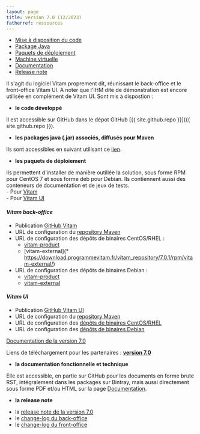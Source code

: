 ```yaml
---
layout: page
title: version 7.0 (12/2023)
fatherref: ressources
---
```

* [Mise à disposition du code](#github)
* [Package Java](#java)
* [Paquets de déploiement](#déploiement)
* [Machine virtuelle](#vm)
* [Documentation](#doc)
* [Release note](#rn)


Il s'agit du logiciel Vitam proprement dit, réunissant le back-office et le front-office Vitam UI. A noter que l'IHM dite de démonstration est encore utilisée en complément de Vitam UI. Sont mis à dispostion :

<a name="github"></a>
* **le code développé**

Il est accessible sur GitHub dans le dépot GitHub [{{ site.github.repo }}]({{ site.github.repo }}).

<a name="java"></a>
* **les packages java (.jar) associés, diffusés pour Maven**

Ils sont accessibles en suivant utilisant ce [lien](https://download.programmevitam.fr/vitam_repository/7.0.1/mvn_repo/).

<a name="déploiement"></a>
* **les paquets de déploiement**

Ils permettent d'installer de manière outillée la solution, sous forme RPM pour CentOS 7 et sous forme deb pour Debian. Ils contiennent aussi des conteneurs de documentation et de jeux de tests.  
    - Pour [Vitam](https://github.com/ProgrammeVitam/deployment/tree/7.0.1/vitam)  
    - Pour [Vitam UI](https://github.com/ProgrammeVitam/deployment/tree/7.0.1/vitam-ui)

#### *Vitam back-office*

- Publication [GitHub Vitam](https://github.com/ProgrammeVitam/vitam/tree/7.0.1)
- URL de configuration du [repository Maven](https://download.programmevitam.fr/vitam_repository/7.0.1/mvn_repo/) 
- URL de configuration des dépôts de binaires CentOS/RHEL :  
    - [vitam-product](https://download.programmevitam.fr/vitam_repository/7.0.1/rpm/vitam-product/)  
    - [vitam-external](* https://download.programmevitam.fr/vitam_repository/7.0.1/rpm/vitam-external/)  
- URL de configuration des dépôts de binaires Debian :  
    - [vitam-product](https://download.programmevitam.fr/vitam_repository/7.0.1/deb/vitam-product/)  
    - [vitam-external](https://download.programmevitam.fr/vitam_repository/7.0.1/deb/vitam-external/)


#### *Vitam UI*

- Publication [GitHub Vitam UI](https://github.com/ProgrammeVitam/vitam-ui/tree/7.0.1)
- URL de configuration du [repository Maven](https://download.programmevitam.fr/vitamui_repository/7.0.1/mvn_repo/)
- URL de configuration des [dépôts de binaires CentOS/RHEL](https://download.programmevitam.fr/vitamui_repository/7.0.1/rpm/)
- URL de configuration des [dépôts de binaires Debian](https://download.programmevitam.fr/vitamui_repository/7.0.1/deb/)


[Documentation de la version 7.0](https://www.programmevitam.fr/pages/documentation/)

Liens de téléchargement pour les partenaires :  [**version 7.0**](https://support.programmevitam.fr/releases/7.0.1/index.html)

<a name="doc"></a>  
* **la documentation fonctionnelle et technique**

Elle est accessible, en partie  sur GitHub pour les documents en forme brute RST, intégralement dans les packages sur Bintray, mais aussi directement sous forme PDF et/ou HTML sur la page [Documentation](/pages/documentation).

<a name="rn"></a>  
* **la release note**

- la [release note de la version 7.0](/ressources/RefCourant/Release_notes_7_vdef.pdf)
- le [change-log du back-office](/ressources/RefCourant/vitam-changelog.7.0.1.pdf)
- le [change-log du front-office](/ressources/RefCourant/vitamui-changelog.7.0.1.pdf)